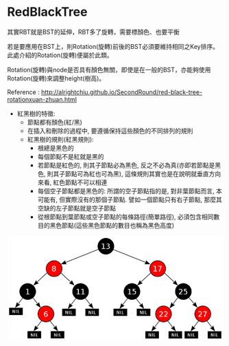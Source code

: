 # RedBlackTree
其實RBT就是BST的延伸，RBT多了旋轉，需要標顏色、也要平衡

若是要應用在BST上，則Rotation(旋轉)前後的BST必須要維持相同之Key排序。此處介紹的Rotation(旋轉)便屬於此類。

Rotation(旋轉)與node是否具有顏色無關，即使是在一般的BST，亦能夠使用Rotation(旋轉)來調整height(樹高)。

Reference : http://alrightchiu.github.io/SecondRound/red-black-tree-rotationxuan-zhuan.html

* 紅黑樹的特徵:
  * 節點都有顏色(紅/黑)
  * 在插入和刪除的過程中, 要遵循保持這些顏色的不同排列的規則
  * 紅黑樹的規則(紅黑規則):
    * 根總是黑色的
    * 每個節點不是紅就是黑的
    * 若節點是紅色的, 則其子節點必為黑色, 反之不必為真(亦即若節點是黑色, 則其子節點可為紅也可為黑), 這條規則其實也是在說明就垂直方向來看, 紅色節點不可以相連
    * 每個空子節點都是黑色的: 所謂的空子節點指的是, 對非葉節點而言, 本可能有, 但實際沒有的那個子節點. 譬如一個節點只有右子節點, 那麼其空缺的左子節點就是空子節點
    * 從根節點到葉節點或空子節點的每條路徑(簡單路徑), 必須包含相同數目的黑色節點(這些黑色節點的數目也稱為黑色高度)

![image](https://github.com/hans0517/hans/blob/master/images/RBT.png)
